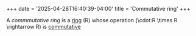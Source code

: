 +++
date = '2025-04-28T16:40:39-04:00'
title = 'Commutative ring'
+++

A _commmutative ring_ is a [ring](/zettelkasten/posts/algebra/ring_theory/ring)
\(R\) whose operation \(\cdot:R \times R \rightarrow R\) is
[commutative](/zettelkasten/posts/algebra/ring_theory/commutative_ring)
